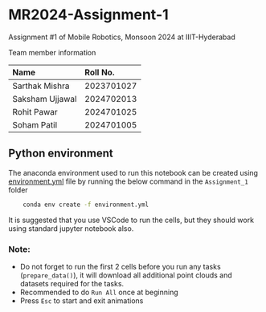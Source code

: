 # MR2024-Assignment-1

Assignment #1 of Mobile Robotics, Monsoon 2024 at IIIT-Hyderabad

Team member information

| Name | Roll No. |
| :--- | :--- |
| Sarthak Mishra | 2023701027 |
| Saksham Ujjawal | 2024702013 |
| Rohit Pawar | 2024701025 |
| Soham Patil | 2024701005 |

## Python environment

The anaconda environment used to run this notebook can be created using [environment.yml](./environment.yml) file by running the below command in the `Assignment_1` folder
```bash
    conda env create -f environment.yml
```
It is suggested that you use VSCode to run the cells, but they should work using standard jupyter notebook also.

### Note: 
- Do not forget to run the first 2 cells before you run any tasks (`prepare_data()`), it will download all additional point clouds and datasets required for the tasks.
- Recommended to do `Run All` once at beginning
- Press `Esc` to start and exit animations